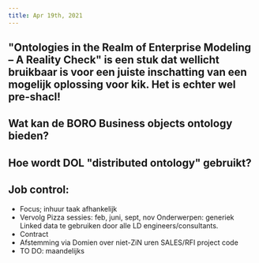 ```yaml
---
title: Apr 19th, 2021
---
```


## "Ontologies in the Realm of Enterprise Modeling – A Reality Check" is een stuk dat wellicht bruikbaar is voor een juiste inschatting van een mogelijk oplossing voor kik. Het is echter wel pre-shacl!
## Wat kan de BORO Business objects ontology bieden?
## Hoe wordt DOL "distributed ontology" gebruikt?
## Job control:
- Focus; inhuur taak afhankelijk
- Vervolg Pizza sessies: feb, juni, sept, nov Onderwerpen: generiek Linked data te gebruiken door alle LD engineers/consultants.
- Contract
- Afstemming via Domien over niet-ZiN uren SALES/RFI project code
- TO DO: maandelijks
